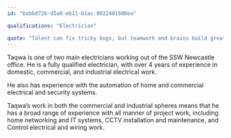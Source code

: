 ```yaml
---
id: "babbd72b-d5a0-eb11-b1ac-0022481500ea"

qualifications: "Electrician"

quote: "Talent can fix tricky bugs, but teamwork and brains build great software."
---
```


Taqwa is one of two main electricians working out of the SSW Newcastle office. He is a fully qualified electrician, with over 4 years of experience in domestic, commercial, and industrial electrical work.

He also has experience with the automation of home and commercial electrical and security systems. 

Taqwa’s work in both the commercial and industrial spheres means that he has a broad range of experience with all manner of project work, including home networking and IT systems, CCTV installation and maintenance, and Control electrical and wiring work.



